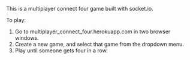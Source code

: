 This is a multiplayer connect four game built with socket.io.

To play:
1. Go to multiplayer_connect_four.herokuapp.com in two browser windows.
2. Create a new game, and select that game from the dropdown menu.
3. Play until someone gets four in a row.